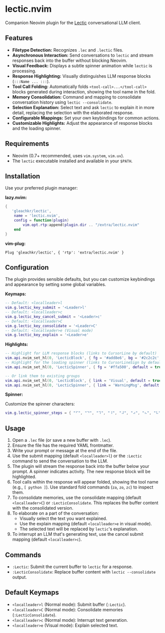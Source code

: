 # lectic.nvim

Companion Neovim plugin for the [Lectic](https://github.com/gleachkr/lectic)
conversational LLM client.

## Features

*   **Filetype Detection:** Recognizes `.lec` and `.lectic` files.
*   **Asynchronous Interaction:** Send conversations to `lectic` and stream
    responses back into the buffer without blocking Neovim.
*   **Visual Feedback:** Displays a subtle spinner animation while `lectic`
    is processing.
*   **Response Highlighting:** Visually distinguishes LLM response blocks
    (`:::Name ... :::`).
*   **Tool Call Folding:** Automatically folds `<tool-call>...</tool-call>`
    blocks generated during interaction, showing the tool name in the fold.
*   **Memory Consolidation:** Command and mapping to consolidate
    conversation history using `lectic --consolidate`.
*   **Selection Explanation:** Select text and ask `lectic` to explain it
    in more detail, replacing the selection with the elaborated response.
*   **Configurable Mappings:** Set your own keybindings for common actions.
*   **Customizable Highlights:** Adjust the appearance of response blocks
    and the loading spinner.

## Requirements

*   Neovim (0.7+ recommended, uses `vim.system`, `vim.uv`).
*   The `lectic` executable installed and available in your `$PATH`.

## Installation

Use your preferred plugin manager:

**lazy.nvim:**

```lua
{
   'gleachkr/lectic',
    name = 'lectic.nvim',
    config = function(plugin)
        vim.opt.rtp:append(plugin.dir .. "/extra/lectic.nvim"
    end
}
```

**vim-plug:**

```vim
Plug 'gleachkr/lectic', { 'rtp': 'extra/lectic.nvim' }
```

## Configuration

The plugin provides sensible defaults, but you can customize keybindings
and appearance by setting some global variables.

**Keymaps:**

```lua
-- Default: <localleader>l
vim.g.lectic_key_submit = '<Leader>l'
-- Default: <localleader>c
vim.g.lectic_key_cancel_submit = '<Leader>c'
-- Default: <localleader>C
vim.g.lectic_key_consolidate = '<Leader>C'
-- Default: <localleader>e (Visual mode)
vim.g.lectic_key_explain = '<Leader>e'
```

**Highlights:**

```lua
-- Highlight for LLM response blocks (links to CursorLine by default)
vim.api.nvim_set_hl(0, 'LecticBlock', { fg = '#add8e6', bg = '#2c2c2c', default = true })
-- Highlight for the loading spinner (links to CursorLineSign by default)
vim.api.nvim_set_hl(0, 'LecticSpinner', { fg = '#ffa500', default = true })

-- Or link them to existing groups
vim.api.nvim_set_hl(0, 'LecticBlock', { link = 'Visual', default = true })
vim.api.nvim_set_hl(0, 'LecticSpinner', { link = 'WarningMsg', default = true })

```

**Spinner:**

Customize the spinner characters:

```lua
vim.g.lectic_spinner_steps = { "⠋", "⠙", "⠹", "⠸", "⠼", "⠴", "⠦", "⠧", "⠇", "⠏" }
```

## Usage

1.  Open a `.lec` file (or save a new buffer with `.lec`).
2.  Ensure the file has the required YAML frontmatter.
3.  Write your prompt or message at the end of the file.
4.  Use the submit mapping (default `<localleader>l`) or the `:Lectic`
    command to send the conversation to the LLM.
5.  The plugin will stream the response back into the buffer below your
    prompt. A spinner indicates activity. The new response block will be
    highlighted.
6.  Tool calls within the response will appear folded, showing the tool
    name (e.g., `[ python ]`). Use standard fold commands (`za`, `zo`,
    `zc`) to inspect them.
7.  To consolidate memories, use the consolidate mapping (default
    `<localleader>C`) or `:LecticConsolidate`. This replaces the buffer
    content with the consolidated version.
8.  To elaborate on a part of the conversation:
    *   Visually select the text you want explained.
    *   Use the explain mapping (default `<localleader>e` in visual mode).
    *   The selected text will be replaced by `lectic`'s explanation.
9.  To interrupt an LLM that's generating text, use the cancel submit mapping 
    (default `<localleader>c`).

## Commands

*   `:Lectic`: Submit the current buffer to `lectic` for a response.
*   `:LecticConsolidate`: Replace buffer content with `lectic --consolidate`
    output.

## Default Keymaps

*   `<localleader>l` (Normal mode): Submit buffer (`:Lectic`).
*   `<localleader>C` (Normal mode): Consolidate memories (`:LecticConsolidate`).
*   `<localleader>c` (Normal mode): Interrupt text generation.
*   `<localleader>e` (Visual mode): Explain selected text.
